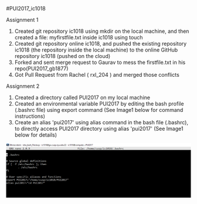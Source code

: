 #PUI2017_ic1018

Assignment 1
1. Created git repository ic1018 using mkdir on the local machine, and then created a file: myfirstfile.txt inside ic1018 using touch
2. Created git repository online ic1018, and pushed the existing repository ic1018 (the repository inside the local machine) to the online GitHub repository ic1018 (pushed on the cloud)
3. Forked and sent merge request to Gaurav to mess the firstfile.txt in his repo(PUI2017_gb1877)
4. Got Pull Request from Rachel ( rxl_204 ) and merged those conflicts

Assignment 2
1. Created a directory called PUI2017 on my local machine
2. Created an environmental variable PUI2017 by editing the bash profile (.bashrc file) using export command (See Image1 below for command instructions)
3. Create an alias 'pui2017' using alias command in the bash file (.bashrc), to directly access PUI2017 directory using alias 'pui2017' (See Image1 below for details)

![Image1](https://github.com/ishacusp/PUI2017_ic1018/blob/master/HW1_ic1018/Screenshot_HW1.PNG)




